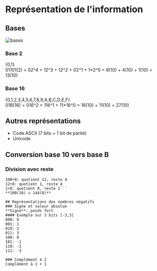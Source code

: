 # Représentation de l'information

## Bases
![bases](https://user-images.githubusercontent.com/19282069/118866099-f60afe00-b8e1-11eb-866f-1f76066e968e.png)

### Base 2
{0,1}	
01101(2) = 0*2^4 + 1*2^3 + 1*2^2 + 0*2^1 + 1*2^0 = 8(10) + 4(10) + 1(10) = 13(10)

### Base 16
{0,1,2,3,4,5,6,7,8,9,A,B,C,D,E,F}	
01B(16) = 0*16^2 + 1*16^1 + 11*16^0 = 16(10) + 11(10) = 27(10)

## Autres représentations

- Code ASCII (7 bits + 1 bit de parité)
- Unicode

## Conversion base 10 vers base B
### Division avec reste
```100(10) -> base 8	
100÷8: quotient 12, reste 4	
12÷8: quotient 1, reste 4	
1÷8: quotient 0, reste 1```	
**100(10) = 144(8)**

## Représentations des nombres négatifs
### Signe et valeur absolue 
**Signe**: poids fort		
#### Exemple sur 3 bits [-3,3]
000: 0	
001: 1	
010: 2	
011: 3	
100: 0	
101: -1		
110: -2		
111: -3		

### Complément à 2
Complément à 1 + 1

